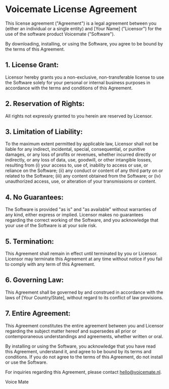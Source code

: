 # Voicemate License Agreement

This license agreement ("Agreement") is a legal agreement between you (either an individual or a single entity) and [Your Name] ("Licensor") for the use of the software product Voicemate ("Software").

By downloading, installing, or using the Software, you agree to be bound by the terms of this Agreement.

## 1. License Grant:
Licensor hereby grants you a non-exclusive, non-transferable license to use the Software solely for your personal or internal business purposes in accordance with the terms and conditions of this Agreement.

## 2. Reservation of Rights:
All rights not expressly granted to you herein are reserved by Licensor.

## 3. Limitation of Liability:
To the maximum extent permitted by applicable law, Licensor shall not be liable for any indirect, incidental, special, consequential, or punitive damages, or any loss of profits or revenues, whether incurred directly or indirectly, or any loss of data, use, goodwill, or other intangible losses, resulting from (i) your access to, use of, inability to access or use, or reliance on the Software; (ii) any conduct or content of any third party on or related to the Software; (iii) any content obtained from the Software; or (iv) unauthorized access, use, or alteration of your transmissions or content.

## 4. No Guarantees:
The Software is provided "as is" and "as available" without warranties of any kind, either express or implied. Licensor makes no guarantees regarding the correct working of the Software, and you acknowledge that your use of the Software is at your sole risk.

## 5. Termination:
This Agreement shall remain in effect until terminated by you or Licensor. Licensor may terminate this Agreement at any time without notice if you fail to comply with any term of this Agreement.

## 6. Governing Law:
This Agreement shall be governed by and construed in accordance with the laws of [Your Country/State], without regard to its conflict of law provisions.

## 7. Entire Agreement:
This Agreement constitutes the entire agreement between you and Licensor regarding the subject matter hereof and supersedes all prior or contemporaneous understandings and agreements, whether written or oral.

By installing or using the Software, you acknowledge that you have read this Agreement, understand it, and agree to be bound by its terms and conditions. If you do not agree to the terms of this Agreement, do not install or use the Software.

For inquiries regarding this Agreement, please contact [hello@voicemate.nl](mailto:hello@voicemate.nl).

Voice Mate
